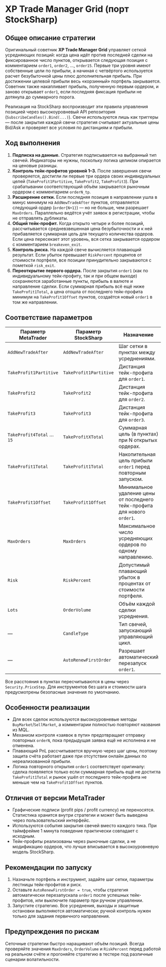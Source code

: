 # XP Trade Manager Grid (порт StockSharp)

## Общее описание стратегии
Оригинальный советник **XP Trade Manager Grid** управляет сеткой усредняющих позиций: когда цена
идёт против последней сделки на фиксированное число пунктов, открывается следующая позиция с
комментарием `order1`, `order2`, …, `order15`. Первые три уровня имеют собственные цели по прибыли,
а начиная с четвёртого используется расчет безубыточной цены плюс дополнительная прибыль. При
достижении целевой прибыли весь «корзинный» портфель закрывается. Советник также накапливает
прибыль, полученную первым ордером, и заново открывает `order1`, если последняя фиксация прибыли
не дотянула до суммарного порога.

Реализация на StockSharp воспроизводит эти правила управления позицией через высокоуровневый API
репозитория (`SubscribeCandles().Bind(...)`). Свечи используются лишь как триггеры — после закрытия
каждой свечи стратегия считывает актуальные цены Bid/Ask и проверяет все условия по дистанциям и
прибыли.

## Ход выполнения
1. **Подписка на данные.** Стратегия подписывается на выбранный тип свечей. Индикаторы не нужны,
   поскольку логика целиком опирается на ценовые разницы.
2. **Контроль тейк-профитов уровней 1–3.** После завершения свечи проверяется, достигли ли первые
   три ордера своих индивидуальных целей (`TakeProfit1Partitive`, `TakeProfit2`, `TakeProfit3`). При
   срабатывании соответствующий объём закрывается рыночным ордером с комментарием `orderN_tp`.
3. **Расширение сетки.** Если последняя позиция в направлении ушла в минус минимум на
   `AddNewTradeAfter` пунктов, отправляется следующий ордер (`order{N+1}`) — но не больше, чем
   разрешает `MaxOrders`. Параллельно ведётся учёт заявок в регистрации, чтобы не отправлять дубликаты.
4. **Общий тейк-профит.** Когда открыто четыре и более позиций, рассчитывается средневзвешенная
   цена безубыточности и к ней прибавляется суммарная цель для текущего количества ордеров. Если
   цена пересекает этот уровень, вся сетка закрывается ордером с комментарием `breakeven_exit`.
5. **Контроль риска.** На каждой свече вычисляется плавающий результат. Если убыток превышает
   `RiskPercent` процентов от стоимости портфеля, все позиции принудительно закрываются с пометкой
   `risk_exit`.
6. **Переоткрытие первого ордера.** После закрытия `order1` (как по индивидуальному тейк-профиту,
   так и при общем выходе) сохраняются заработанные пункты, прибыль в валюте и направление сделки.
   Если суммарная прибыль всё ещё ниже `TakeProfit1Total`, а цена отошла от последнего тейк-профита
   минимум на `TakeProfit1Offset` пунктов, создаётся новый `order1` в том же направлении.

## Соответствие параметров
| Параметр MetaTrader         | Параметр StockSharp           | Назначение |
|-----------------------------|-------------------------------|-----------|
| `AddNewTradeAfter`          | `AddNewTradeAfter`            | Шаг сетки в пунктах между усреднениями. |
| `TakeProfit1Partitive`      | `TakeProfit1Partitive`        | Дистанция тейк-профита для `order1`. |
| `TakeProfit2`               | `TakeProfit2`                 | Дистанция тейк-профита для `order2`. |
| `TakeProfit3`               | `TakeProfit3`                 | Дистанция тейк-профита для `order3`. |
| `TakeProfit4Total` … `15`   | `TakeProfitXTotal`            | Суммарная цель (в пунктах) при N открытых ордерах. |
| `TakeProfit1Total`          | `TakeProfit1Total`            | Накопительная цель прибыли `order1` перед повторным запуском. |
| `TakeProfit1Offset`         | `TakeProfit1Offset`           | Минимальное удаление цены от последнего тейк-профита для нового `order1`. |
| `MaxOrders`                 | `MaxOrders`                   | Максимальное число усредняющих ордеров по одному направлению. |
| `Risk`                      | `RiskPercent`                 | Допустимый плавающий убыток в процентах от стоимости портфеля. |
| `Lots`                      | `OrderVolume`                 | Объём каждой сделки усреднения. |
| —                           | `CandleType`                  | Тип свечей, запускающий управляющий цикл. |
| —                           | `AutoRenewFirstOrder`         | Разрешает автоматический перезапуск `order1`. |

Все расстояния в пунктах пересчитываются в цены через `Security.PriceStep`. Для инструментов без
шага и стоимости шага предусмотрены безопасные значения по умолчанию.

## Особенности реализации
- Для всех сделок используются высокоуровневые методы `BuyMarket`/`SellMarket`, а комментарии
  полностью повторяют названия из MQL.
- Механизм контроля «заявок в пути» предотвращает отправку повторных `orderN`, пока предыдущая
  заявка ещё не исполнена и не отменена.
- Плавающий PnL рассчитывается вручную через шаг цены, поэтому защита счёта работает даже при
  отсутствии онлайн данных по нереализованной прибыли.
- Логика повторного открытия `order1` соответствует оригиналу: сделка появляется только если
  суммарная прибыль ещё не достигла `TakeProfit1Total` и рынок ушёл от последнего тейк-профита не
  меньше чем на `TakeProfit1Offset` пунктов.

## Отличия от версии MetaTrader
- Графические подписи (profit pips / profit currency) не переносятся. Статистика хранится внутри
  стратегии и может быть выведена через пользовательский интерфейс.
- Используются события закрытия свечей вместо каждого тика. При таймфрейме 1 минута поведение
  практически совпадает с исходным.
- Тейк-профиты реализованы через рыночные сделки, а не модификацию ордеров, что лучше вписывается в
  высокоуровневую модель StockSharp.

## Рекомендации по запуску
1. Назначьте портфель и инструмент, задайте шаг сетки, параметры лестницы тейк-профитов и риск.
2. Оставьте `AutoRenewFirstOrder = true`, чтобы стратегия автоматически перезапускала `order1` после
   успешных тейк-профитов, или выключите параметр при ручном управлении.
3. Запустите стратегию. Все усреднения, выходы и защитные остановки выполняются автоматически; ручной
   контроль нужен только для задания первичного направления.

## Предупреждения по рискам
Сеточные стратегии быстро наращивают объём позиций. Всегда проверяйте значения `MaxOrders`,
`OrderVolume` и `RiskPercent` перед работой на реальном счёте и прогоняйте стратегию в тестере под
различные сценарии волатильности.
